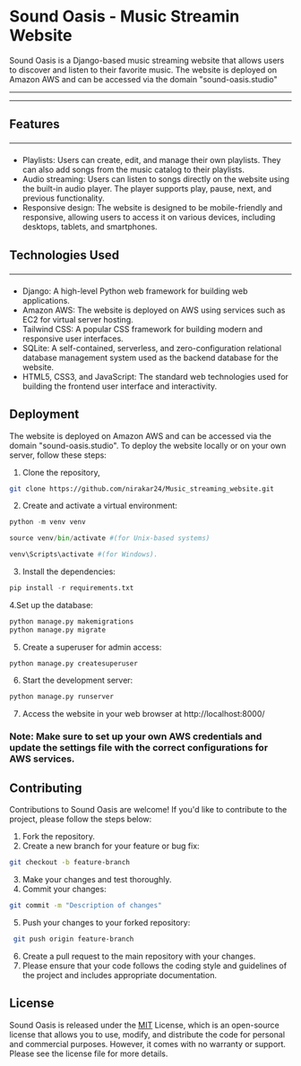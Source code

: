 # Sound Oasis - Music Streamin Website
Sound Oasis is a Django-based music streaming website that allows users to discover and listen to their favorite music. The website is deployed on Amazon AWS and can be accessed via the domain "sound-oasis.studio"<hr><hr>

 ## Features<hr>
- Playlists: Users can create, edit, and manage their own playlists. They can also add songs from the music catalog to their playlists.
- Audio streaming: Users can listen to songs directly on the website using the built-in audio player. The player supports play, pause, next, and previous functionality.
- Responsive design: The website is designed to be mobile-friendly and responsive, allowing users to access it on various devices, including desktops, tablets, and smartphones.

## Technologies Used<hr>
- Django: A high-level Python web framework for building web applications.
- Amazon AWS: The website is deployed on AWS using services such as EC2 for virtual server hosting.
- Tailwind CSS: A popular CSS framework for building modern and responsive user interfaces.
- SQLite: A self-contained, serverless, and zero-configuration relational database management system used as the backend database for the website.
- HTML5, CSS3, and JavaScript: The standard web technologies used for building the frontend user interface and interactivity.

## Deployment
The website is deployed on Amazon AWS and can be accessed via the domain "sound-oasis.studio". To deploy the website locally or on your own server, follow these steps:

1. Clone the repository,
```bash
git clone https://github.com/nirakar24/Music_streaming_website.git
```
2. Create and activate a virtual environment: 
```python
python -m venv venv 
```
``` python
source venv/bin/activate #(for Unix-based systems) 
```
```python
venv\Scripts\activate #(for Windows).
```
3. Install the dependencies:
``` python
pip install -r requirements.txt
```
4.Set up the database: 
```python
python manage.py makemigrations
python manage.py migrate
```

5. Create a superuser for admin access: 
```pyhton
python manage.py createsuperuser
```
6. Start the development server: 
```python
python manage.py runserver
```
7. Access the website in your web browser at http://localhost:8000/

### Note: Make sure to set up your own AWS credentials and update the settings file with the correct configurations for AWS services.

## Contributing
Contributions to Sound Oasis are welcome! If you'd like to contribute to the project, please follow the steps below:

1. Fork the repository.
2. Create a new branch for your feature or bug fix: 
```bash
git checkout -b feature-branch
```
3. Make your changes and test thoroughly.
4. Commit your changes: 
```bash
git commit -m "Description of changes"
```
5. Push your changes to your forked repository:
```bash
 git push origin feature-branch
 ```
6. Create a pull request to the main repository with your changes.
7. Please ensure that your code follows the coding style and guidelines of the project and includes appropriate documentation.

## License

Sound Oasis is released under the [MIT](https://choosealicense.com/licenses/mit/) License, which is an open-source license that allows you to use, modify, and distribute the code for personal and commercial purposes. However, it comes with no warranty or support. Please see the license file for more details.


